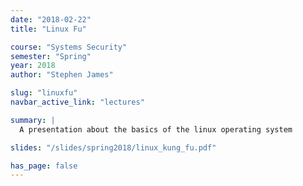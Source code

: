 ```yaml
---
date: "2018-02-22"
title: "Linux Fu"

course: "Systems Security"
semester: "Spring"
year: 2018
author: "Stephen James"

slug: "linuxfu"
navbar_active_link: "lectures"

summary: |
  A presentation about the basics of the linux operating system

slides: "/slides/spring2018/linux_kung_fu.pdf"

has_page: false
---
```

